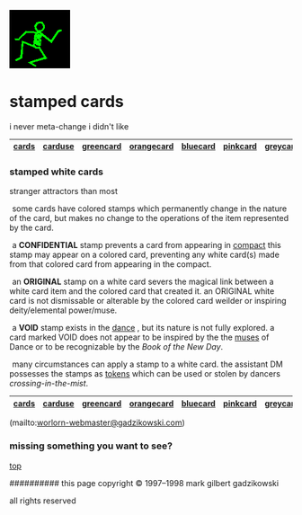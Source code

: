 ![dancer](assets/dancer.gif)

# stamped cards



i never meta-change i didn't like

|  [cards](cards.md)  |  [carduse](carduse.md)  |  [greencard](greencard.md)  |  [orangecard](orangecard.md)  |  [bluecard](bluecard.md)  |  [pinkcard](pinkcard.md)  |  [greycard](greycard.md)  |  [mintcard](mintcard.md)  |  [goldcard](goldcard.md)  |  [yellowcard](yellowcard.md)  | 
| ------------------- | ----------------------- | --------------------------- | ----------------------------- | ------------------------- | ------------------------- | ------------------------- | ------------------------- | ------------------------- | ----------------------------- | 

 






### **stamped white cards**



stranger attractors than most





  ![xparent](assets/xparent.gif) some cards have colored stamps which permanently change in the nature of the card, but makes no change to the operations of the item represented by the card.

  ![xparent](assets/xparent.gif) a **CONFIDENTIAL** stamp prevents a card from appearing in  [compact](compact.md)  this stamp may appear on a colored card, preventing any white card(s) made from that colored card from appearing in the compact.

  ![xparent](assets/xparent.gif) an **ORIGINAL** stamp on a white card severs the magical link between a white card item and the colored card that created it. an ORIGINAL white card is not dismissable or alterable by the colored card weilder or inspiring deity/elemental power/muse. 

  ![xparent](assets/xparent.gif) a **VOID** stamp exists in the  [dance](dance.md) , but its nature is not fully explored. a card marked VOID does not appear to be inspired by the the  [muses](muses.md)  of Dance or to be recognizable by the *Book of the New Day*.

  ![xparent](assets/xparent.gif) many circumstances can apply a stamp to a white card. the assistant DM possesses the stamps as  [tokens](tokens.md)  which can be used or stolen by dancers *crossing-in-the-mist*.

 





 

|  [cards](cards.md)  |  [carduse](carduse.md)  |  [greencard](greencard.md)  |  [orangecard](orangecard.md)  |  [bluecard](bluecard.md)  |  [pinkcard](pinkcard.md)  |  [greycard](greycard.md)  |  [mintcard](mintcard.md)  |  [goldcard](goldcard.md)  |  [yellowcard](yellowcard.md)  | 
| ------------------- | ----------------------- | --------------------------- | ----------------------------- | ------------------------- | ------------------------- | ------------------------- | ------------------------- | ------------------------- | ----------------------------- | 

 

 (mailto:worlorn-webmaster@gadzikowski.com) 


### missing something you want to see?



 [top](#top) 


########## this page copyright © 1997–1998 mark gilbert gadzikowski

all rights reserved